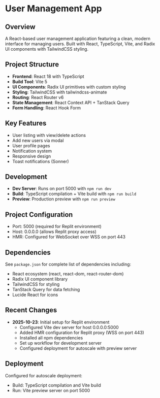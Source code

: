 # User Management App

## Overview
A React-based user management application featuring a clean, modern interface for managing users. Built with React, TypeScript, Vite, and Radix UI components with TailwindCSS styling.

## Project Structure
- **Frontend**: React 18 with TypeScript
- **Build Tool**: Vite 5
- **UI Components**: Radix UI primitives with custom styling
- **Styling**: TailwindCSS with tailwindcss-animate
- **Routing**: React Router v6
- **State Management**: React Context API + TanStack Query
- **Form Handling**: React Hook Form

## Key Features
- User listing with view/delete actions
- Add new users via modal
- User profile pages
- Notification system
- Responsive design
- Toast notifications (Sonner)

## Development
- **Dev Server**: Runs on port 5000 with `npm run dev`
- **Build**: TypeScript compilation + Vite build with `npm run build`
- **Preview**: Production preview with `npm run preview`

## Project Configuration
- Port: 5000 (required for Replit environment)
- Host: 0.0.0.0 (allows Replit proxy access)
- HMR: Configured for WebSocket over WSS on port 443

## Dependencies
See `package.json` for complete list of dependencies including:
- React ecosystem (react, react-dom, react-router-dom)
- Radix UI component library
- TailwindCSS for styling
- TanStack Query for data fetching
- Lucide React for icons

## Recent Changes
- **2025-10-23**: Initial setup for Replit environment
  - Configured Vite dev server for host 0.0.0.0:5000
  - Added HMR configuration for Replit proxy (WSS on port 443)
  - Installed all npm dependencies
  - Set up workflow for development server
  - Configured deployment for autoscale with preview server

## Deployment
Configured for autoscale deployment:
- Build: TypeScript compilation and Vite build
- Run: Vite preview server on port 5000
